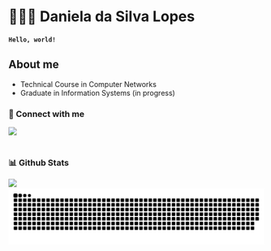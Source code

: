 # 👩🏻‍💻 Daniela da Silva Lopes

**`Hello, world!`**

## About me

- Technical Course in Computer Networks
- Graduate in Information Systems (in progress)

### 📨 Connect with me

<div style="display: inline_block"> 
  <a href="https://www.linkedin.com/in/daanidsl/" target="_blank"><img src="https://img.shields.io/badge/-LinkedIn-%230077B5?style=for-the-badge&logo=linkedin&logoColor=white" target="_blank"></a> 
</div>
<br>

### 📊 Github Stats

<div align="left">
  <img height="170em" src="https://github-readme-stats.vercel.app/api/top-langs/?username=daanidsl&layout=compact&langs_count=8&theme=dark"/>
</div>

<picture align="center">
  <source media="(prefers-color-scheme: dark)" srcset="https://raw.githubusercontent.com/daanidsl/daanidsl/output/github-contribution-grid-snake-dark.svg">
  <source media="(prefers-color-scheme: light)" srcset="https://raw.githubusercontent.com/daanidsl/daanidsl/output/github-contribution-grid-snake-dark.svg">
  <img align="center" alt="github contribution grid snake animation" src="https://raw.githubusercontent.com/daanidsl/daanidsl/output/github-contribution-grid-snake.svg">
</picture>

